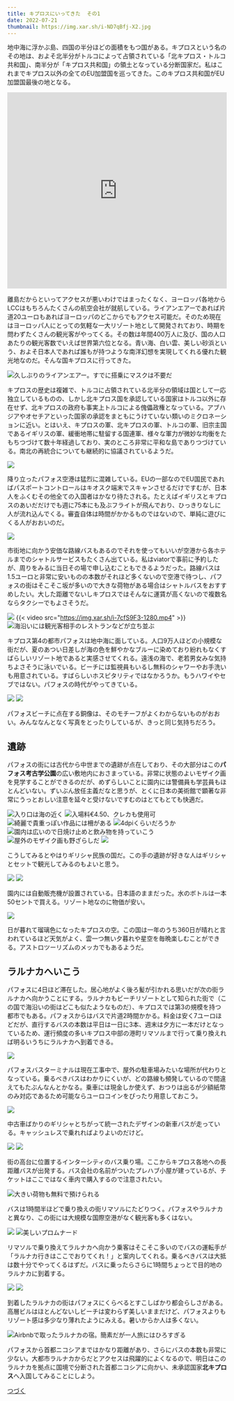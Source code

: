 ```yaml
---
title: キプロスにいってきた  その1
date: 2022-07-21
thumbnail: https://img.xar.sh/i-ND7qBfj-X2.jpg
---
```


地中海に浮かぶ島、四国の半分ほどの面積をもつ国がある。キプロスという名のその地は、およそ北半分がトルコによって占領されている「北キプロス・トルコ共和国」、南半分が「キプロス共和国」の領土となっている分断国家だ。私はこれまでキプロス以外の全てのEU加盟国を巡ってきた。このキプロス共和国がEU加盟国最後の地となる。

<iframe src="https://www.google.com/maps/embed?pb=!1m18!1m12!1m3!1d6446641.209320752!2d28.764205453986268!3d37.06249184735644!2m3!1f0!2f0!3f0!3m2!1i1024!2i768!4f13.1!3m3!1m2!1s0x14de1767ca494d55%3A0x324c3c807fc4146e!2sCyprus!5e0!3m2!1sen!2sjp!4v1658274927173!5m2!1sen!2sjp" width="100%" height="450" style="border:0;" allowfullscreen="" loading="lazy" referrerpolicy="no-referrer-when-downgrade"></iframe>

離島だからといってアクセスが悪いわけではまったくなく、ヨーロッパ各地からLCCはもちろんたくさんの航空会社が就航している。ライアンエアーであれば片道20ユーロもあればヨーロッパのどこからでもアクセス可能だ。そのため現在はヨーロッパ人にとっての気軽な一大リゾート地として開発されており、時期を問わずたくさんの観光客がやってくる。その数は年間400万人に及び、国の人口あたりの観光客数でいえば世界第六位となる。青い海、白い雲、美しい砂浜という、およそ日本人であれば誰もが持つような南洋幻想を実現してくれる優れた観光地なのだ。そんな国キプロスに行ってきた。

![久しぶりのライアンエアー。すでに搭乗にマスクは不要だ](https://img.xar.sh/i-FrcXSqp-X2.jpg)

キプロスの歴史は複雑で、トルコに占領されている北半分の領域は国として一応独立しているものの、しかし北キプロス国を承認している国家はトルコ以外に存在せず、北キプロスの政府も事実上トルコによる傀儡政権となっている。アブハジアやオセチアといった国家の承認をまともにうけていない類いのミクロネーションに近い。とはいえ、キプロスの軍、北キプロスの軍、トルコの軍、旧宗主国であるイギリスの軍、緩衝地帯に駐留する国連軍、様々な軍力が微妙な均衡をたもちつづけて数十年経過しており、実のところ非常に平和な島でありつづけている。南北の再統合についても継続的に協議されているようだ。

![](https://img.xar.sh/i-wCqPNKj-X2.jpg)

降り立ったパフォス空港は猛烈に混雑している。EUの一部なのでEU国民であればパスポートコントロールはキオスク端末でスキャンさせるだけですむが、日本人をふくむその他全ての入国者はかなり待たされる。たとえばイギリスとキプロスのあいだだけでも週に75本にも及ぶフライトが飛んでおり、ひっきりなしに人が流れ込んでくる。審査自体は時間がかかるものではないので、単純に遊びにくる人がおおいのだ。

![](https://img.xar.sh/i-WGhkPNG-X2.jpg)

市街地に向かう安価な路線バスもあるのでそれを使ってもいいが空港から各ホテルまでのシャトルサービスもたくさん出ている。私はviatorで事前に予約したが、周りをみるに当日その場で申し込むこともできるようだった。路線バスは1.5ユーロと非常に安いものの本数がそれほど多くないので空港で待つし、パフォスの街はそこそこ坂が多いので大きな荷物がある場合はシャトルバスをおすすめしたい。大した距離でないしキプロスではそんなに運賃が高くないので複数名ならタクシーでもよさそうだ。

![](https://img.xar.sh/i-K7qWJv8-X2.jpg)
{{< video src="https://img.xar.sh/i-7cfS9F3-1280.mp4" >}}
![海沿いには観光客相手のレストランなどが立ち並ぶ](https://img.xar.sh/i-Jcbx8NH-X2.jpg)

キプロス第4の都市パフォスは地中海に面している。人口9万人ほどの小規模な街だが、夏のあつい日差しが海の色を鮮やかなブルーに染めており紛れもなくすばらしいリゾート地であると実感させてくれる。遠浅の海で、老若男女みな気持ちよさそうに泳いでいる。ビーチには監視員もいるし無料のシャワーやお手洗いも用意されている。すばらしいホスピタリティではなかろうか。もうハワイやセブではない。パフォスの時代がやってきている。

![](https://img.xar.sh/i-GMDvrB2-X2.jpg)
![](https://img.xar.sh/i-Lvqs8bt-X2.jpg)

パフォスビーチに点在する銅像は、そのモチーフがよくわからないものがおおい。みんななんとなく写真をとったりしているが、きっと同じ気持ちだろう。

## 遺跡

パフォスの街には古代から中世までの遺跡が点在しており、その大部分はこの**パフォス考古学公園**の広い敷地内におさまっている。非常に状態のよいモザイク画を見学することができるのだが、めずらしいことに園内には警備員も学芸員もほとんどいない。ずいぶん放任主義だなと思うが、とくに日本の美術館で顕著な非常にうっとおしい注意を延々と受けないですむのはとてもとても快適だ。

![入り口は海の近く](https://img.xar.sh/i-mvWmzPG-X2.jpg)
![入場料€4.50、クレカも使用可](https://img.xar.sh/i-CH4dQnQ-X2.jpg)
![綺麗で貴重っぽい作品には柵がある](https://img.xar.sh/i-nMV4ZmZ-X2.jpg)
![4dpiくらいだろうか](https://img.xar.sh/i-VHkbrrn-X2.jpg)
![園内は広いので日焼け止めと飲み物を持っていこう](https://img.xar.sh/i-jhXfq43-X2.jpg)
![屋外のモザイク画も野ざらしだ](https://img.xar.sh/i-Bxq3c89-X2.jpg)
![](https://img.xar.sh/i-4zwbh7d-X2.jpg)

こうしてみるとやはりギリシャ民族の国だ。この手の遺跡が好きな人はギリシャとセットで観光してみるのもよいと思う。

![](https://img.xar.sh/i-BGzFZQ8-X2.jpg)
![](https://img.xar.sh/i-cnqnmkJ-X2.jpg)

園内には自動販売機が設置されている。日本語のままだった。水のボトルは一本50セントで買える。リゾート地なのに物価が安い。

![](https://img.xar.sh/i-dBmvpC2-X2.jpg)

日が暮れて瑠璃色になったキプロスの空。この国は一年のうち360日が晴れと言われているほど天気がよく、雲一つ無い夕暮れや星空を毎晩楽しむことができる。アストロツーリズムのメッカでもあるようだ。

## ラルナカへいこう

パフォスに4日ほど滞在した。居心地がよく後ろ髪が引かれる思いだが次の街ラルナカへ向かうことにする。ラルナカもビーチリゾートとして知られた街で（この国で海沿いの街はどこも似たようなものだ）、キプロスでは第3の規模を持つ都市でもある。パフォスからはバスで片道2時間かかる。料金は安く7ユーロほどだが、直行するバスの本数は平日は一日に3本、週末は夕方に一本だけとなっているため、運行頻度の多いキプロス中部の港町リマソルまで行って乗り換えれば明るいうちにラルナカへ到着できる。

![](https://img.xar.sh/i-FDCW8Zx-X2.jpg)

パフォスバスターミナルは現在工事中で、屋外の駐車場みたいな場所が代わりとなっている。乗るべきバスはわかりにくいが、どの路線も頻発しているので間違えてもたぶんなんとかなる。乗車には現金しか使えず、おつりは出るが少額紙幣のみ対応であるため可能ならユーロコインをぴったり用意しておこう。

![](https://img.xar.sh/i-kkpbbNj-X2.jpg)

中古車ばかりのギリシャとちがって統一されたデザインの新車バスが走っている。キャッシュレスで乗れればよりよいのだけど。

![](https://img.xar.sh/i-vD7K9fj-X2.jpg)
![](https://img.xar.sh/i-sw9GJfw-X2.jpg)

街の高台に位置するインターシティのバス乗り場。ここからキプロス各地への長距離バスが出発する。バス会社の名前がついたプレハブ小屋が建っているが、チケットはここではなく車内で購入するので注意されたい。

![大きい荷物も無料で預けられる](https://img.xar.sh/i-KS2Jvrf-X2.jpg)

バスは1時間半ほどで乗り換えの街リマソルにたどりつく。パフォスやラルナカと異なり、この街には大規模な国際空港がなく観光客も多くはない。

![](https://img.xar.sh/i-PnckcfT-X2.jpg)
![美しいプロムナード](https://img.xar.sh/i-8mZS24d-X2.jpg)

リマソルで乗り換えてラルナカへ向かう乗客はそこそこ多いのでバスの運転手が「ラルナカ行きはここでおりてくれ！」と案内してくれる。乗るべきバスは大抵は数十分でやってくるはずだ。バスに乗ったらさらに1時間ちょっとで目的地のラルナカに到着する。

![](https://img.xar.sh/i-NSRJFs3-X2.jpg)
![](https://img.xar.sh/i-bsP4vvm-X2.jpg)

到着したラルナカの街はパフォスにくらべるとすこしばかり都会らしさがある。高層ビルはほとんどないしビーチは変わらず美しいままだけど、パフォスよりもリゾート感は多少なり薄れたようにみえる。暑いからか人は多くない。

![Airbnbで取ったラルナカの宿。簡素だが一人旅にはひろすぎる](https://img.xar.sh/i-BVg44Sb-X2.jpg)

パフォスから首都ニコシアまではかなり距離があり、さらにバスの本数も非常に少ない。大都市ラルナカからだとアクセスは飛躍的によくなるので、明日はこのラルナカを拠点に国境で分断された首都ニコシアに向かい、未承認国家**北キプロス**へ入国してみることにしよう。

[つづく](/post/1657804907/)
